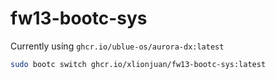 # fw13-bootc-sys

Currently using `ghcr.io/ublue-os/aurora-dx:latest`

```bash
sudo bootc switch ghcr.io/xlionjuan/fw13-bootc-sys:latest
```
